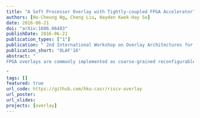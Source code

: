 ```yaml
---
title: "A Soft Processor Overlay with Tightly-coupled FPGA Accelerator"
authors: [Ho-Cheung Ng, Cheng Liu, Hayden Kwok-Hay So]
date: 2016-06-21
doi: "arXiv:1606.06483"
publishDate: 2016-06-21
publication_types: ["1"]
publication: " 2nd International Workshop on Overlay Architectures for FPGAs (OLAF 2016"
publication_short: "OLAF'16"
abstract: "
FPGA overlays are commonly implemented as coarse-grained reconfigurable architectures with a goal to improve designers\u2019 productivity through balancing flexibility and ease of configuration of the underlying fabric. To truly facilitate full application acceleration, it is often necessary to also include a highly efficient processor that integrates and collaborates with the accelerators while maintaining the benefits of being implemented within the same overlay framework.

"
tags: []
featured: true
url_code: https://github.com/hku-casr/riscv-overlay
url_poster: 
url_slides: 
projects: [overlay]
---
```

